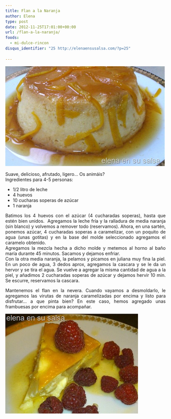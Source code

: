 ```yaml
---
title: Flan a la Naranja
author: Elena
type: post
date: 2012-11-25T17:01:00+00:00
url: /flan-a-la-naranja/
foods:
  - mi-dulce-rincon
disqus_identifier: "25 http://elenaensusalsa.com/?p=25"

---
```

[<img class="size-full wp-image-213 aligncenter" src="/2018/03/IMG-20121125-WA0000_thumb-25255B13-25255D.jpg" alt="" width="501" height="313" />][1]

<div align="justify">
  Suave, delicioso, afrutado, ligero… Os animáis?
</div>

<div align="justify">
  Ingredientes para 4-5 personas:
</div>

  * <div align="justify">
      1/2 litro de leche
    </div>

  * <div align="justify">
      4 huevos
    </div>

  * <div align="justify">
      10 cucharas soperas de azúcar
    </div>

  * <div align="justify">
      1 naranja
    </div>

<div align="justify">
  Batimos los 4 huevos con el azúcar (4 cucharadas soperas), hasta que estén bien unidos.  Agregamos la leche fría y la ralladura de media naranja (sin blanco) y volvemos a remover todo (reservamos). Ahora, en una sartén, ponemos azúcar, 4 cucharadas soperas a caramelizar, con un poquito de agua (unas gotitas) y en la base del molde seleccionado agregamos el caramelo obtenido.
</div>

<div align="justify">
  Agregamos la mezcla hecha a dicho molde y metemos al horno al baño maría durante 45 minutos. Sacamos y dejamos enfriar.
</div>

<div align="justify">
  Con la otra media naranja, la pelamos y picamos en juliana muy fina la piel. En un poco de agua, 3 dedos aprox, agregamos la cascara y se le da un hervor y se tira el agua. Se vuelve a agregar la misma cantidad de agua a la piel, y añadimos 2 cucharadas soperas de azúcar y dejamos hervir 10 min. Se escurre, reservamos la cascara.
</div>

<p align="justify">
  Mantenemos el flan en la nevera. Cuando vayamos a desmoldarlo, le agregamos las virutas de naranja caramelizadas por encima y listo para disfrutar… a que pinta bien? En este caso, hemos agregado unas frambuesas por encima para acompañar.
</p>

<p align="justify">
  <a href="/2018/03/IMG-20121125-WA0009_thumb-25255B26-25255D.jpg"><img class="size-full wp-image-214 aligncenter" src="/2018/03/IMG-20121125-WA0009_thumb-25255B26-25255D.jpg" alt="" width="417" height="313" /></a>
</p>

 [1]: /2018/03/IMG-20121125-WA0000_thumb-25255B13-25255D.jpg
